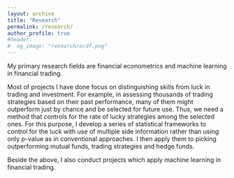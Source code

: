 ```yaml
---
layout: archive
title: "Research"
permalink: /research/
author_profile: true
#header:
#  og_image: "research/ecdf.png"
---
```


My primary research fields are financial econometrics and machine learning in financial trading. 

Most of projects I have done focus on distinguishing skills from luck in trading and investment. For example, in assessing thousands of trading strategies based on their past performance, many of them might outperform just by chance and be selected for future use. Thus, we need a method that controls for the rate of lucky strategies among the selected ones. For this purpose, I develop a series of statistical frameworks to control for the luck with use of multiple side information rather than using only p-value as in conventional approaches. I then apply them to picking outperforming mutual funds, trading strategies and hedge funds.

Beside the above, I also conduct projects which apply machine learning in financial trading.

